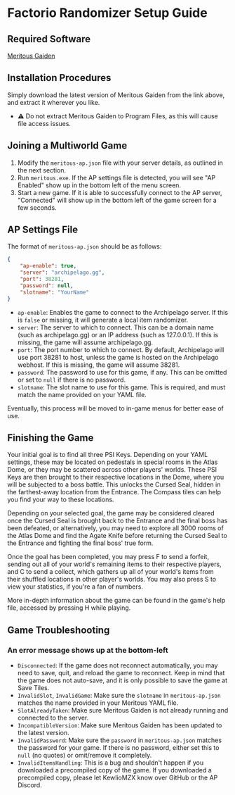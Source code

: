 # Factorio Randomizer Setup Guide

## Required Software

[Meritous Gaiden](https://github.com/FelicitusNeko/meritous-ap/releases)

## Installation Procedures

Simply download the latest version of Meritous Gaiden from the link above, and extract it wherever you like.

- ⚠️ Do not extract Meritous Gaiden to Program Files, as this will cause file access issues.

## Joining a Multiworld Game

1. Modify the `meritous-ap.json` file with your server details, as outlined in the next section.
2. Run `meritous.exe`. If the AP settings file is detected, you will see "AP Enabled" show up in the bottom left of the menu screen.
3. Start a new game. If it is able to successfully connect to the AP server, "Connected" will show up in the bottom left of the game screen for a few seconds.

## AP Settings File

The format of `meritous-ap.json` should be as follows:

```json
{
    "ap-enable": true,
    "server": "archipelago.gg",
    "port": 38281,
    "password": null,
    "slotname": "YourName"
}
```

- `ap-enable`: Enables the game to connect to the Archipelago server. If this is `false` or missing, it will generate a local item randomizer.
- `server`: The server to which to connect. This can be a domain name (such as archipelago.gg) or an IP address (such as 127.0.0.1). If this is missing, the game will assume archipelago.gg.
- `port`: The port number to which to connect. By default, Archipelago will use port 38281 to host, unless the game is hosted on the Archipelago webhost. If this is missing, the game will assume 38281.
- `password`: The password to use for this game, if any. This can be omitted or set to `null` if there is no password.
- `slotname`: The slot name to use for this game. This is required, and must match the name provided on your YAML file.

Eventually, this process will be moved to in-game menus for better ease of use.

## Finishing the Game

Your initial goal is to find all three PSI Keys. Depending on your YAML settings, these may be located on pedestals in special rooms in the Atlas Dome, or they may be scattered across other players' worlds. These PSI Keys are then brought to their respective locations in the Dome, where you will be subjected to a boss battle. This unlocks the Cursed Seal, hidden in the farthest-away location from the Entrance. The Compass tiles can help you find your way to these locations.

Depending on your selected goal, the game may be considered cleared once the Cursed Seal is brought back to the Entrance and the final boss has been defeated, or alternatively, you may need to explore all 3000 rooms of the Atlas Dome and find the Agate Knife before returning the Cursed Seal to the Entrance and fighting the final boss' true form.

Once the goal has been completed, you may press F to send a forfeit, sending out all of your world's remaining items to their respective players, and C to send a collect, which gathers up all of your world's items from their shuffled locations in other player's worlds. You may also press S to view your statistics, if you're a fan of numbers.

More in-depth information about the game can be found in the game's help file, accessed by pressing H while playing.

## Game Troubleshooting

### An error message shows up at the bottom-left

- `Disconnected`: If the game does not reconnect automatically, you may need to save, quit, and reload the game to reconnect. Keep in mind that the game does not auto-save, and it is only possible to save the game at Save Tiles.
- `InvalidSlot`, `InvalidGame`: Make sure the `slotname` in `meritous-ap.json` matches the name provided in your Meritous YAML file.
- `SlotAlreadyTaken`: Make sure Meritous Gaiden is not already running and connected to the server.
- `IncompatibleVersion`: Make sure Meritous Gaiden has been updated to the latest version.
- `InvalidPassword`: Make sure the `password` in `meritous-ap.json` matches the password for your game. If there is no password, either set this to `null` (no quotes) or omit/remove it completely.
- `InvalidItemsHandling`: This is a bug and shouldn't happen if you downloaded a precompiled copy of the game. If you downloaded a precompiled copy, please let KewlioMZX know over GitHub or the AP Discord.
